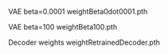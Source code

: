 
VAE beta=0.0001
weightBeta0dot0001.pth

VAE beta=100
weightBeta100.pth

Decoder weights
weightRetrainedDecoder.pth
